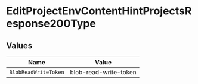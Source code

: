 # EditProjectEnvContentHintProjectsResponse200Type


## Values

| Name                  | Value                 |
| --------------------- | --------------------- |
| `BlobReadWriteToken`  | blob-read-write-token |